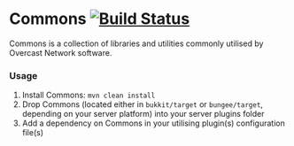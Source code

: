 Commons [![Build Status](https://travis-ci.org/OvercastNetwork/Commons.png?branch=master)](https://travis-ci.org/OvercastNetwork/Commons)
===========


Commons is a collection of libraries and utilities commonly utilised by Overcast Network software.

### Usage

1. Install Commons: ```mvn clean install```
2. Drop Commons (located either in ```bukkit/target``` or ```bungee/target```, depending on your server platform) into your server plugins folder
3. Add a dependency on Commons in your utilising plugin(s) configuration file(s)
